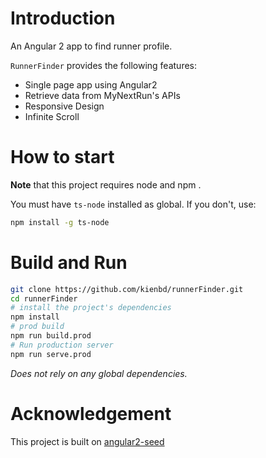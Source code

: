 # Introduction

An Angular 2 app to find runner profile.

`RunnerFinder` provides the following features:

- Single page app using Angular2
- Retrieve data from MyNextRun's APIs
- Responsive Design
- Infinite Scroll

# How to start

**Note** that this project requires node and npm .

You must have `ts-node` installed as global. If you don't, use:

```bash
npm install -g ts-node
```

# Build and Run


```bash
git clone https://github.com/kienbd/runnerFinder.git
cd runnerFinder
# install the project's dependencies
npm install
# prod build
npm run build.prod
# Run production server
npm run serve.prod
```

_Does not rely on any global dependencies._


# Acknowledgement

This project is built on [angular2-seed](https://github.com/mgechev/angular2-seed)

